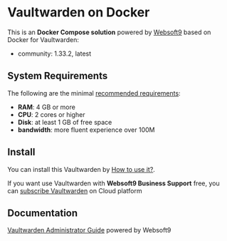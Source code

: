 # Vaultwarden on Docker  

This is an **Docker Compose solution** powered by [Websoft9](https://www.websoft9.com) based on Docker for Vaultwarden:


 - community:  1.33.2, latest


## System Requirements

The following are the minimal [recommended requirements]():

* **RAM**: 4 GB or more
* **CPU**: 2 cores or higher
* **Disk**: at least 1 GB of free space
* **bandwidth**: more fluent experience over 100M  

## Install

You can install this Vaultwarden by [How to use it?](https://github.com/Websoft9/docker-library#how-to-use-it).   

If you want use Vaultwarden with **Websoft9 Business Support** free, you can [subscribe Vaultwarden](https://www.websoft9.com/apps) on Cloud platform

## Documentation

[Vaultwarden Administrator Guide](https://support.websoft9.com/docs/vaultwarden) powered by Websoft9
